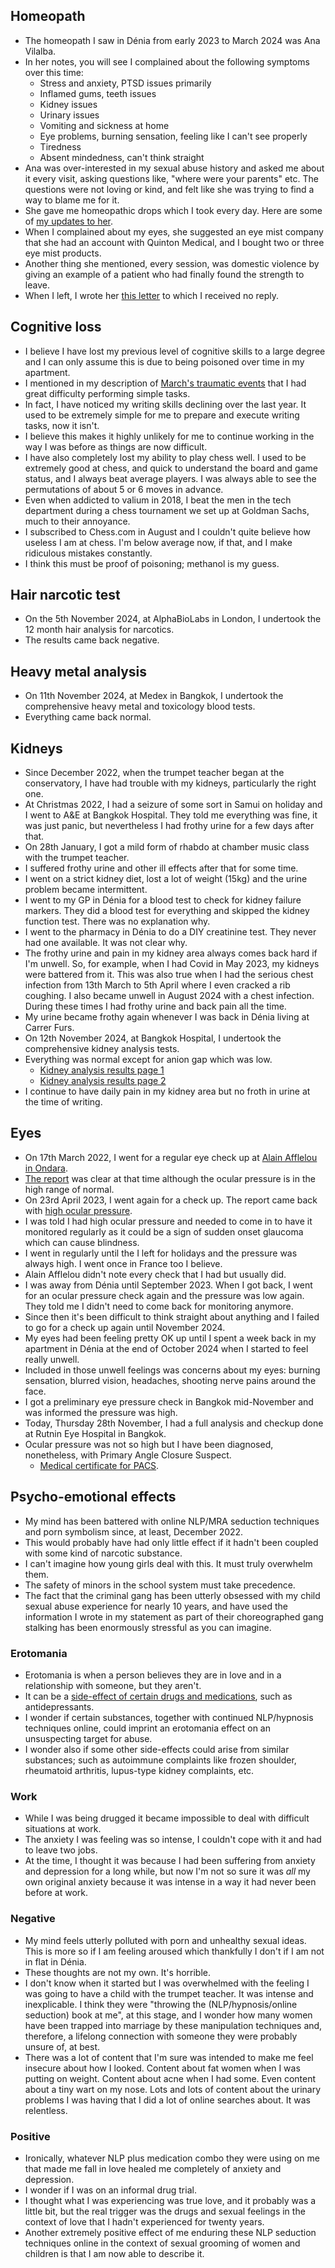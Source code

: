 ## Homeopath

- The homeopath I saw in Dénia from early 2023 to March 2024 was Ana Vilalba.
- In her notes, you will see I complained about the following symptoms over this time:
    - Stress and anxiety, PTSD issues primarily
    - Inflamed gums, teeth issues
    - Kidney issues
    - Urinary issues
    - Vomiting and sickness at home
    - Eye problems, burning sensation, feeling like I can't see properly
    - Tiredness
    - Absent mindedness, can't think straight
- Ana was over-interested in my sexual abuse history and asked me about it every visit, asking questions like, "where were your parents" etc. The questions were not loving or kind, and felt like she was trying to find a way to blame me for it.
- She gave me homeopathic drops which I took every day. Here are some of [my updates to her](../content/documents/emails/ana-homeopath-1.pdf).
- When I complained about my eyes, she suggested an eye mist company that she had an account with Quinton Medical, and I bought two or three eye mist products.
- Another thing she mentioned, every session, was domestic violence by giving an example of a patient who had finally found the strength to leave.
- When I left, I wrote her [this letter](../content/documents/emails/ana-homeopath-2.pdf) to which I received no reply.

## Cognitive loss

- I believe I have lost my previous level of cognitive skills to a large degree and I can only assume this is due to being poisoned over time in my apartment.
- I mentioned in my description of [March's traumatic events](../timeline/2024/march.md#changing-card-pin-numbers) that I had great difficulty performing simple tasks.
- In fact, I have noticed my writing skills declining over the last year. It used to be extremely simple for me to prepare and execute writing tasks, now it isn't. 
- I believe this makes it highly unlikely for me to continue working in the way I was before as things are now difficult.
- I have also completely lost my ability to play chess well. I used to be extremely good at chess, and quick to understand the board and game status, and I always beat average players. I was always able to see the permutations of about 5 or 6 moves in advance.
- Even when addicted to valium in 2018, I beat the men in the tech department during a chess tournament we set up at Goldman Sachs, much to their annoyance.
- I subscribed to Chess.com in August and I couldn't quite believe how useless I am at chess. I'm below average now, if that, and I make ridiculous mistakes constantly.
- I think this must be proof of poisoning; methanol is my guess.

## Hair narcotic test

- On the 5th November 2024, at AlphaBioLabs in London, I undertook the 12 month hair analysis for narcotics.
- The results came back negative.

## Heavy metal analysis

- On 11th November 2024, at Medex in Bangkok, I undertook the comprehensive heavy metal and toxicology blood tests.
- Everything came back normal.

## Kidneys

- Since December 2022, when the trumpet teacher began at the conservatory,  I have had trouble with my kidneys, particularly the right one.
- At Christmas 2022, I had a seizure of some sort in Samui on holiday and I went to A&E at Bangkok Hospital. They told me everything was fine, it was just panic, but nevertheless I had frothy urine for a few days after that.
- On 28th January, I got a mild form of rhabdo at chamber music class with the trumpet teacher.
- I suffered frothy urine and other ill effects after that for some time.
- I went on a strict kidney diet, lost a lot of weight (15kg) and the urine problem became intermittent.
- I went to my GP in Dénia for a blood test to check for kidney failure markers. They did a blood test for everything and skipped the kidney function test. There was no explanation why.
- I went to the pharmacy in Dénia to do a DIY creatinine test. They never had one available. It was not clear why.
- The frothy urine and pain in my kidney area always comes back hard if I'm unwell. So, for example, when I had Covid in May 2023, my kidneys were battered from it. This was also true when I had the serious chest infection from 13th March to 5th April where I even cracked a rib coughing. I also became unwell in August 2024 with a chest infection. During these times I had frothy urine and back pain all the time.
- My urine became frothy again whenever I was back in Dénia living at Carrer Furs.
- On 12th November 2024, at Bangkok Hospital, I undertook the comprehensive kidney analysis tests.
- Everything was normal except for anion gap which was low.
    - [Kidney analysis results page 1](../content/documents/health/kidney-1.JPG)
    - [Kidney analysis results page 2](../content/documents/health/kidney-2.JPG)
- I continue to have daily pain in my kidney area but no froth in urine at the time of writing.

## Eyes

- On 17th March 2022, I went for a regular eye check up at [Alain Afflelou in Ondara](https://www.afflelou.es/opticas/ondara/afflelou-c-c-portal-de-la-marina-av-costa-blanca-1-local-b65-03760).
- [The report](../content/documents/health/March%202022%20eye%20report.pdf) was clear at that time although the ocular pressure is in the high range of normal.
- On 23rd April 2023, I went again for a check up. The report came back with [high ocular pressure](../content/documents/health/April%202023%20eye%20report.pdf).
- I was told I had high ocular pressure and needed to come in to have it monitored regularly as it could be a sign of sudden onset glaucoma which can cause blindness.
- I went in regularly until the I left for holidays and the pressure was always high. I went once in France too I believe.
- Alain Afflelou didn't note every check that I had but usually did.
- I was away from Dénia until September 2023. When I got back, I went for an ocular pressure check again and the pressure was low again. They told me I didn't need to come back for monitoring anymore.
- Since then it's been difficult to think straight about anything and I failed to go for a check up again until November 2024.
- My eyes had been feeling pretty OK up until I spent a week back in my apartment in Dénia at the end of October 2024 when I started to feel really unwell.
- Included in those unwell feelings was concerns about my eyes: burning sensation, blurred vision, headaches, shooting nerve pains around the face.
- I got a preliminary eye pressure check in Bangkok mid-November and was informed the pressure was high.
- Today, Thursday 28th November, I had a full analysis and checkup done at Rutnin Eye Hospital in Bangkok.
- Ocular pressure was not so high but I have been diagnosed, nonetheless, with Primary Angle Closure Suspect.
    - [Medical certificate for PACS](../content/documents/health/medical-certificate-PACS.JPG).

## Psycho-emotional effects

- My mind has been battered with online NLP/MRA seduction techniques and porn symbolism since, at least, December 2022.
- This would probably have had only little effect if it hadn't been coupled with some kind of narcotic substance.
- I can't imagine how young girls deal with this. It must truly overwhelm them.
- The safety of minors in the school system must take precedence. 
- The fact that the criminal gang has been utterly obsessed with my child sexual abuse experience for nearly 10 years, and have used the information I wrote in my statement as part of their choreographed gang stalking has been enormously stressful as you can imagine.

### Erotomania

- Erotomania is when a person believes they are in love and in a relationship with someone, but they aren't.
- It can be a [side-effect of certain drugs and medications](https://pubmed.ncbi.nlm.nih.gov/12662255/), such as antidepressants.
- I wonder if certain substances, together with continued NLP/hypnosis techniques online, could imprint an erotomania effect on an unsuspecting target for abuse.
- I wonder also if some other side-effects could arise from similar substances; such as autoimmune complaints like frozen shoulder, rheumatoid arthritis, lupus-type kidney complaints, etc.

### Work

- While I was being drugged it became impossible to deal with difficult situations at work.
- The anxiety I was feeling was so intense, I couldn't cope with it and had to leave two jobs.
- At the time, I thought it was because I had been suffering from anxiety and depression for a long while, but now I'm not so sure it was *all* my own original anxiety because it was intense in a way it had never been before at work.

### Negative

- My mind feels utterly polluted with porn and unhealthy sexual ideas. This is more so if I am feeling aroused which thankfully I don't if I am not in flat in Dénia. 
- These thoughts are not my own. It's horrible.
- I don't know when it started but I was overwhelmed with the feeling I was going to have a child with the trumpet teacher. It was intense and inexplicable. I think they were "throwing the (NLP/hypnosis/online seduction) book at me", at this stage, and I wonder how many women have been trapped into marriage by these manipulation techniques and, therefore, a lifelong connection with someone they were probably unsure of, at best.
- There was a lot of content that I'm sure was intended to make me feel insecure about how I looked. Content about fat women when I was putting on weight. Content about acne when I had some. Even content about a tiny wart on my nose. Lots and lots of content about the urinary problems I was having that I did a lot of online searches about. It was relentless.

### Positive

- Ironically, whatever NLP plus medication combo they were using on me that made me fall in love healed me completely of anxiety and depression. 
- I wonder if I was on an informal drug trial.
- I thought what I was experiencing was true love, and it probably was a little bit, but the real trigger was the drugs and sexual feelings in the context of love that I hadn't experienced for twenty years.
- Another extremely positive effect of me enduring these NLP seduction techniques online in the context of sexual grooming of women and children is that I am now able to describe it.
